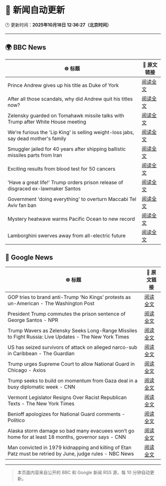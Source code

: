 # 🧠 新闻自动更新

🕒 更新时间：**2025年10月18日 12:36:27（北京时间）**

---

## 🌍 BBC News

| 🌐 标题 | 🔗 原文链接 |
|--------|-------------|
| Prince Andrew gives up his title as Duke of York | [阅读全文](https://www.bbc.com/news/articles/cgqlyw9g7weo?at_medium=RSS&at_campaign=rss) |
| After all those scandals, why did Andrew quit his titles now? | [阅读全文](https://www.bbc.com/news/articles/c3ep8gd1qv3o?at_medium=RSS&at_campaign=rss) |
| Zelensky guarded on Tomahawk missile talks with Trump after White House meeting | [阅读全文](https://www.bbc.com/news/articles/c93dqew8l3xo?at_medium=RSS&at_campaign=rss) |
| We're furious the 'Lip King' is selling weight-loss jabs, say dead mother's family | [阅读全文](https://www.bbc.com/news/articles/c4gk0w95jyjo?at_medium=RSS&at_campaign=rss) |
| Smuggler jailed for 40 years after shipping ballistic missiles parts from Iran | [阅读全文](https://www.bbc.com/news/articles/cwy534vw28go?at_medium=RSS&at_campaign=rss) |
| Exciting results from blood test for 50 cancers | [阅读全文](https://www.bbc.com/news/articles/c205g21n1zzo?at_medium=RSS&at_campaign=rss) |
| 'Have a great life!' Trump orders prison release of disgraced ex-lawmaker Santos | [阅读全文](https://www.bbc.com/news/articles/cy5q3439xpqo?at_medium=RSS&at_campaign=rss) |
| Government 'doing everything' to overturn Maccabi Tel Aviv fan ban | [阅读全文](https://www.bbc.com/news/articles/c5ylxn8g2y2o?at_medium=RSS&at_campaign=rss) |
| Mystery heatwave warms Pacific Ocean to new record | [阅读全文](https://www.bbc.com/news/articles/ce3xynwwx4yo?at_medium=RSS&at_campaign=rss) |
| Lamborghini swerves away from all-electric future | [阅读全文](https://www.bbc.com/news/articles/clykvq2955qo?at_medium=RSS&at_campaign=rss) |

## 📰 Google News

| 🌐 标题 | 🔗 原文链接 |
|--------|-------------|
| GOP tries to brand anti-Trump ‘No Kings’ protests as un-American - The Washington Post | [阅读全文](https://news.google.com/rss/articles/CBMijgFBVV95cUxQMTNVUkotbEctUGd1dm84NXFYLS0zMVhPWUhsSnhMTGxxZE1Bc3N4UElETTduUFFEdkl6SmJIa0RGME1XZDloUDYyRTBndzhkM1R1V21SdWIybGhhbmRpY25TWEpNaUxoRnlkc0hpOWZhaWVEVGNJZEVCd3l0QjJfVVlJY2lfd1dhTko1T21R?oc=5) |
| President Trump commutes the prison sentence of George Santos - NPR | [阅读全文](https://news.google.com/rss/articles/CBMikwFBVV95cUxPeGpSZjROUGZ5WjJDLThISDJfR2lHN0JwTTVxMVI3cUpVNnNYRjVZNzc1ZU9CTm9oX0hQTVJ4cXVHTFVuT3R0ZkZMNVFNcjRHQW1hdnlGVjlVUGkzV0IwWlJpbFVocEtWZlM4dDBzU1dDMlBQc01xRHlDXzlMZnBRakdhdmU3M1g1MTk3Uk54QmdaaTQ?oc=5) |
| Trump Wavers as Zelensky Seeks Long-Range Missiles to Fight Russia: Live Updates - The New York Times | [阅读全文](https://news.google.com/rss/articles/CBMib0FVX3lxTFBzenpOVVJyekpqT0JSRWl6bWVZOGo1VGx0eXh4dUdYY25yTUxrYks3MV9JUExFenhNZmFyVWhoeldiUURTcW5aei1ISnFZN0JoMzQxeUNLdDZxZ2h0eTNjS3ZLUW9fS0U3emhIdDVWUQ?oc=5) |
| US has seized survivors of attack on alleged narco-sub in Caribbean - The Guardian | [阅读全文](https://news.google.com/rss/articles/CBMioAFBVV95cUxPeUdTM0JDN0UwUWVYNDJLVUdtcFhFRXRNb2Q0US10ekQzSFNnb0pLeFltWTZmQ3diMC1oT2RWa3pia19jTWZyclJ3RUJFNFItTEh4c0lMUTFVZWt4QlpGZllka21ySzFHVmxJVmhUM1BEakYzUFRwaDM2VVFTMHVPOVlpcWN1TnNSMWM3bl9qbEI4M0RKRm5BbjFwaDhUS0ZU?oc=5) |
| Trump urges Supreme Court to allow National Guard in Chicago - Axios | [阅读全文](https://news.google.com/rss/articles/CBMigAFBVV95cUxON1plVjltODU4aDVZOFlTbkZRNk1kODlHbk5Tc1Y4RXRXc1lqT09sdDNWRjRXWlRnYklNWjdTYW9iaHcwTXJHT0c4V1hmS0o0WHNHYVFrcnlwRWxNODctbkFxcmprOVQweWZXbG1hWmQ5aVVuZzZ3LTBLazNDcE8yTA?oc=5) |
| Trump seeks to build on momentum from Gaza deal in a busy diplomatic week - CNN | [阅读全文](https://news.google.com/rss/articles/CBMif0FVX3lxTFBZWHVuZEtaMFhtVkdoWXp5QTRoRVNjLVo3Unkxb2lVY0RiSzByd0FNTHpJSUVNOVNjSzl0OWllaDNWWi1HXzFJVlNxUlhkMTR4QlI1V3N0WVNNc2FMZEFpT0M2RElKajBGZGJFQmo4TmwwdEtnTmctRjhuZkpRa2s?oc=5) |
| Vermont Legislator Resigns Over Racist Republican Texts - The New York Times | [阅读全文](https://news.google.com/rss/articles/CBMiowFBVV95cUxQeWk5UTRWLTRYUW5sQ1h0aVZ6b3R3c1JKSGhRbU9XTUhabVFyeG1mRFlPRXI4VTNpMmsxRk5UM244RzhiZmxwRzBkUXFFM2F3UHY0bkxHTTJ0RHR3RE9YZHVNQ1JETURVRnhHNmF3LXdHQk5rZmcxU2c4Ujg3SUltT1JWaHNqQWZDQUo1TldsaDByeUJCSWV5YzJzQzZqMVRMODlj?oc=5) |
| Benioff apologizes for National Guard comments - Politico | [阅读全文](https://news.google.com/rss/articles/CBMinAFBVV95cUxQcTFQcTFDbnJHZ0VFcnJXejZUWWNtS0lselJtS1NTSlhTSUUxMXZxc3pYc0c5eGRsSlNiLXJ1UWxiU0QtdDdaRGZDdmVZUDFhYkNsOUNSWFJDdVNNU00wTWZlNjhQOEVyVEZpeDVUMGFlaG1HMXpvb2ZNQXV0cVd3cmhwWTk2dV9xN3F6VDRqUjRFU01ld0ljdTdlZHo?oc=5) |
| Alaska storm damage so bad many evacuees won’t go home for at least 18 months, governor says - CNN | [阅读全文](https://news.google.com/rss/articles/CBMidEFVX3lxTE1qVU0xVklMS2RHU3lrai0tNHI2b3JkZzZsY2tmUE1MMFY4N2hjbHRJYjZtMFhreDJmMFdQVjg1ZHU2eHBmdlNzODBaalZTc1hTcWpPNjR5VXNmd0xOb0FXemIxdmVub3Rqc25uSGg0X3hOSGdi?oc=5) |
| Man convicted in 1979 kidnapping and killing of Etan Patz must be retried by June, judge rules - NBC News | [阅读全文](https://news.google.com/rss/articles/CBMiugFBVV95cUxNa1dGdjI0VVYxN2RRaUlZc25HcEJLcnRad0dlRHlNdDFkQ1lfOWZ5bDFsNFc1MVdEbkd4X1FoWkVxNGpYSXJ6ay1mSi1zajRMTGJNZ2pMbU9JT250ZmdPcUNXZUVvc1NmQWdCNmZ1MlFJWHZfbkI5bEdqZk5VeEhLODhOdFNKaFdUclNaOTFSSjNVdndBbzB2bEdDcFozTEVtLTFPLW5rYlpNRTZRZDJDbU5NOEhsNUtwYlHSAVZBVV95cUxOWVdHcS13bms1S0pqYjRua1BvRVUwcS1TZGNKdXlXSXF3c2phdGlHOGFLZDZWY1lDUlp3V3JsU2xxRDdiNmpic0xtUEVXaUVYaG5PYTMtUQ?oc=5) |

---
> 本页面内容来自公开的 BBC 和 Google 新闻 RSS 源，每 10 分钟自动更新。